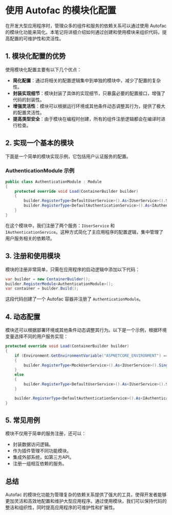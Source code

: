 # 使用 Autofac 的模块化配置

在开发大型应用程序时，管理众多的组件和服务的依赖关系可以通过使用 Autofac 的模块化功能来简化。本笔记将详细介绍如何通过创建和使用模块来组织代码，提高配置的可维护性和灵活性。

## 1. 模块化配置的优势

使用模块化配置主要有以下几个优点：

- **简化配置**：通过将相关的配置逻辑集中到单独的模块中，减少了配置的复杂性。
- **封装实现细节**：模块封装了具体的实现细节，只暴露必要的配置接口，增强了代码的封装性。
- **增强灵活性**：模块可以根据运行环境或其他条件动态调整其行为，提供了极大的配置灵活性。
- **提高类型安全**：由于模块在编程时创建，所有的组件注册逻辑都会在编译时进行检查。

## 2. 实现一个基本的模块

下面是一个简单的模块实现示例，它包括用户认证服务的配置。

### AuthenticationModule 示例

```c#
public class AuthenticationModule : Module
{
    protected override void Load(ContainerBuilder builder)
    {
        builder.RegisterType<DefaultUserService>().As<IUserService>().SingleInstance();
        builder.RegisterType<DefaultAuthenticationService>().As<IAuthenticationService>().InstancePerRequest();
    }
}
```

在这个模块中，我们注册了两个服务：`IUserService` 和 `IAuthenticationService`。这种方式简化了主应用程序的配置逻辑，集中管理了用户服务相关的依赖项。

## 3. 注册和使用模块

模块的注册非常简单，只需在应用程序的启动逻辑中添加以下代码：

```c#
var builder = new ContainerBuilder();
builder.RegisterModule<AuthenticationModule>();
var container = builder.Build();
```

这段代码创建了一个 Autofac 容器并注册了 `AuthenticationModule`。

## 4. 动态配置

模块还可以根据部署环境或其他条件动态调整其行为。以下是一个示例，根据环境变量选择不同的用户服务实现：

```c#
protected override void Load(ContainerBuilder builder)
{
    if (Environment.GetEnvironmentVariable("ASPNETCORE_ENVIRONMENT") == "Development")
    {
        builder.RegisterType<MockUserService>().As<IUserService>().SingleInstance();
    }
    else
    {
        builder.RegisterType<DefaultUserService>().As<IUserService>().SingleInstance();
    }

    builder.RegisterType<DefaultAuthenticationService>().As<IAuthenticationService>().InstancePerRequest();
}
```

## 5. 常见用例

模块不仅用于简单的服务注册，还可以：

- 封装数据访问逻辑。
- 作为插件管理不同功能模块。
- 集成外部系统，如第三方API。
- 注册一组相互依赖的服务。

## 总结

Autofac 的模块化功能为管理复杂的依赖关系提供了强大的工具，使得开发者能够更加灵活和高效地配置和维护大型应用程序。通过使用模块，我们可以保持代码的整洁和组织性，同时提高应用程序的可维护性和扩展性。